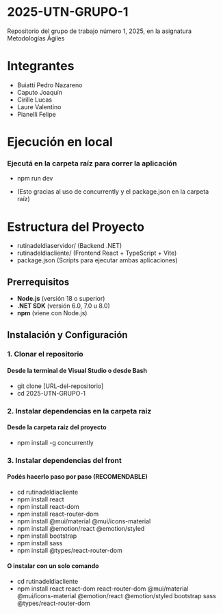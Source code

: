 # 2025-UTN-GRUPO-1
Repositorio del grupo de trabajo número 1, 2025, en la asignatura Metodologías Ágiles

# Integrantes
- Buiatti Pedro Nazareno
- Caputo Joaquín
- Cirille Lucas
- Laure Valentino
- Pianelli Felipe

# Ejecución en local
### Ejecutá en la carpeta raíz para correr la aplicación
- npm run dev

- (Esto gracias al uso de concurrently y el package.json en la carpeta raíz)

# Estructura del Proyecto
- rutinadeldiaservidor/ (Backend .NET)
- rutinadeldiacliente/ (Frontend React + TypeScript + Vite)
- package.json (Scripts para ejecutar ambas aplicaciones) 

## Prerrequisitos
- **Node.js** (versión 18 o superior)
- **.NET SDK** (versión 6.0, 7.0 u 8.0)
- **npm** (viene con Node.js)

## Instalación y Configuración

### 1. Clonar el repositorio
#### Desde la terminal de Visual Studio o desde Bash
- git clone [URL-del-repositorio]
- cd 2025-UTN-GRUPO-1

### 2. Instalar dependencias en la carpeta raiz
#### Desde la carpeta raíz del proyecto
- npm install -g concurrently

### 3. Instalar dependencias del front
#### Podés hacerlo paso por paso (RECOMENDABLE)
- cd rutinadeldiacliente
- npm install react
- npm install react-dom
- npm install react-router-dom
- npm install @mui/material @mui/icons-material
- npm install @emotion/react @emotion/styled
- npm install bootstrap
- npm install sass
- npm install @types/react-router-dom

#### O instalar con un solo comando
- cd rutinadeldiacliente
- npm install react react-dom react-router-dom @mui/material @mui/icons-material @emotion/react @emotion/styled bootstrap sass @types/react-router-dom